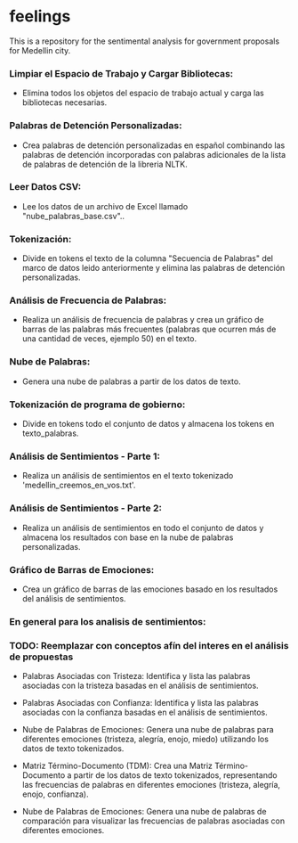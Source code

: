# feelings
This is a repository for the sentimental analysis for government proposals for Medellin city.

### Limpiar el Espacio de Trabajo y Cargar Bibliotecas:
   * Elimina todos los objetos del espacio de trabajo actual y carga las bibliotecas necesarias.
   
### Palabras de Detención Personalizadas:
   * Crea palabras de detención personalizadas en español combinando las palabras de detención incorporadas
   con palabras adicionales de la lista de palabras de detención de la libreria NLTK.

### Leer Datos CSV:
   * Lee los datos de un archivo de Excel llamado "nube_palabras_base.csv"..

### Tokenización:
   * Divide en tokens el texto de la columna "Secuencia de Palabras" del marco de datos leido anteriormente
   y elimina las palabras de detención personalizadas.

### Análisis de Frecuencia de Palabras:
   * Realiza un análisis de frecuencia de palabras y crea un gráfico de barras de las palabras más frecuentes
     (palabras que ocurren más de una cantidad de veces, ejemplo 50) en el texto.
     
### Nube de Palabras:
   * Genera una nube de palabras a partir de los datos de texto.

### Tokenización de programa de gobierno:
   * Divide en tokens todo el conjunto de datos y almacena los tokens en texto_palabras.
   
### Análisis de Sentimientos - Parte 1:
   * Realiza un análisis de sentimientos en el texto tokenizado 'medellin_creemos_en_vos.txt'.

### Análisis de Sentimientos - Parte 2:
   * Realiza un análisis de sentimientos en todo el conjunto de datos y almacena los resultados  con base en la nube de palabras personalizadas.

### Gráfico de Barras de Emociones:
   * Crea un gráfico de barras de las emociones basado en los resultados del análisis de sentimientos.

### En general para los analisis de sentimientos:
   ### TODO: Reemplazar con conceptos afín del interes en el análisis de propuestas
   * Palabras Asociadas con Tristeza:
     Identifica	y lista las palabras asociadas con la tristeza basadas en el análisis de sentimientos.

   * Palabras Asociadas con Confianza:
     Identifica y lista las palabras asociadas con la confianza basadas en el análisis de sentimientos.
   
   * Nube de Palabras de Emociones:
     Genera una nube de palabras para diferentes emociones (tristeza, alegría, enojo, miedo) utilizando los datos de texto tokenizados.

   *  Matriz Término-Documento (TDM):
      Crea una Matriz Término-Documento a partir de los datos de texto tokenizados,
      representando las frecuencias de palabras en diferentes emociones (tristeza, alegría, enojo, confianza).
   *  Nube de Palabras de Emociones: Genera una nube de palabras de comparación
      para visualizar las frecuencias de palabras asociadas con diferentes emociones.